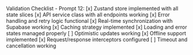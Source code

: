Validation Checklist - Prompt 12:
[x] Zustand store implemented with all state slices
[x] API service class with all endpoints working
[x] Error handling and retry logic functional
[x] Real-time synchronization with Supabase working
[x] Caching strategy implemented
[x] Loading and error states managed properly
[ ] Optimistic updates working
[x] Offline support implemented
[x] Request/response interceptors configured
[ ] Timeout and cancellation working